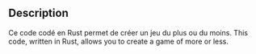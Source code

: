 ## Description
Ce code codé en Rust permet de créer un jeu du plus ou du moins.
This code, written in Rust, allows you to create a game of more or less.
